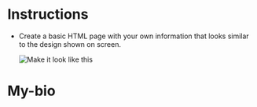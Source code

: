 # Instructions

* Create a basic HTML page with your own information that looks similar to the design shown on screen.

  ![Make it look like this](demo.png)
# My-bio
